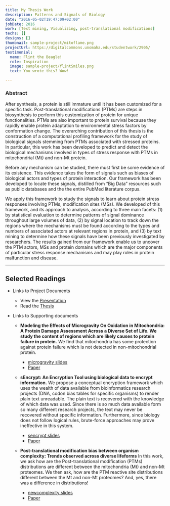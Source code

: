 ```yaml
---
title: My Thesis Work
description: Patterns and Signals of Biology
date: "2016-05-02T19:47:09+02:00"
jobDate: 2016
work: [Text mining, Visualizing, post-translational modifications]
techs: []
designs: []
thumbnail: sample-project/mitoflame.png
projectUrl: https://digitalcommons.unomaha.edu/studentwork/2905/
testimonial:
  name: Flint the Beagle!
  role: Inspiration
  image: sample-project/flintSmiles.png
  text: You wrote this? Wow!

---
```


### Abstract

After synthesis, a protein is still immature until it has been customized for a specific task. Post-translational modifications (PTMs) are steps in biosynthesis to perform this customization of protein for unique functionalities. PTMs are also important to protein survival because they rapidly enable protein adaptation to environmental stress factors by conformation change. The overarching contribution of this thesis is the construction of a computational profiling framework for the study of biological signals stemming from PTMs associated with stressed proteins. In particular, this work has been developed to predict and detect the biological mechanisms involved in types of stress response with PTMs in mitochondrial (Mt) and non-Mt protein.


Before any mechanism can be studied, there must first be some evidence of its existence. This evidence takes the form of signals such as biases of biological actors and types of protein interaction. Our framework has been developed to locate these signals, distilled from “Big Data” resources such as public databases and the the entire PubMed literature corpus.

We apply this framework to study the signals to learn about protein stress responses involving PTMs, modification sites (MSs). We developed of this framework, and its approach to analysis, according to three main facets: (1) by statistical evaluation to determine patterns of signal dominance throughout large volumes of data, (2) by signal location to track down the regions where the mechanisms must be found according to the types and numbers of associated actors at relevant regions in protein, and (3) by text mining to determine how these signals have been previously investigated by researchers. The results gained from our framework enable us to uncover the PTM actors, MSs and protein domains which are the major components of particular stress response mechanisms and may play roles in protein malfunction and disease.

---

## Selected Readings

* Links to Project Documents
  + View the [Presentation](/images/gradschool/watersedge_defense.pdf)
  + Read the [Thesis](https://digitalcommons.unomaha.edu/studentwork/2905/)

* Links to Supporting documents
  + __Modeling the Effects of Microgravity On Oxidation in Mitochondria: A Protein Damage Assessment Across a Diverse Set of Life. We study the content of regions which are likely causes to protein failure in protein.__ We find that mitochondria has some protection against protein failure which is not detected in non-mitochondrial protein.
    - [microgravity slides](/talks/microgravity_i.pdf)
    - [Paper](https://www.researchgate.net/publication/259356146_Modeling_the_Effects_of_Microgravity_On_Oxidation_in_Mitochondria_A_Protein_Damage_Assessment_Across_a_Diverse_Set_of_Life_Forms)

  + __sEncrypt: An Encryption Tool using biological data to encrypt information.__ We propose a conceptual encryption framework which uses the wealth of data available from bioinformatics research projects (DNA, codon bias tables for specific organisms) to render plain text unreadable. The plain text is recovered with the knowledge of which data was used. Since there is so much data available form so many different research projects, the text may never be recovered without specific information. Furthermore, since biology does not follow logical rules, brute-force approaches may prove ineffective in this system. 
      - [sencrypt slides](/talks/sencrypt.pdf)
      - [Paper](https://www.researchgate.net/publication/261313485_sEncrypt_An_Encryption_Algorithm_Inspired_From_Biological_Processes)

  + __Post-translational modification bias between organism complexity: Trends observed across diverse lifeforms__ In this work, we ask how are the Post-translational modification (PTMs) distributions are different between the mitochondria (Mt) and non-Mt proteomes. We then ask, how are the PTM reactive site distributions different between the Mt and non-Mt proteomes? And, yes, there was a difference in distributions!
      - [newcomplexity slides](/talks/newcomplexity_ii_capstone.pdf)
      - [Paper](https://www.researchgate.net/publication/268223779_Evidence_of_post_translational_modification_bias_extracted_from_the_tRNA_and_corresponding_amino_acid_interplay_across_a_set_of_diverse_organisms)